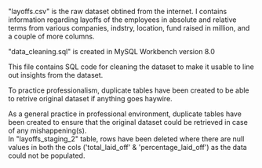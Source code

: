 "layoffs.csv" is the raw dataset obtined from the internet. I contains information regarding layoffs of the employees in absolute and relative terms from various
companies, indstry, location, fund raised in million, and a couple of more columns.


"data_cleaning.sql" is created in MySQL Workbench version 8.0

This file contains SQL code for cleaning the dataset to make it usable to line out insights from the dataset.

To practice professionalism, duplicate tables have been created to be able to retrive original dataset if anything goes haywire.

As a general practice in professional environment, duplicate tables have been created to ensure that the original dataset could be retrieved in case of any mishappening(s).<br>
In "layoffs_staging_2" table, rows have been deleted where there are null values in both the cols ('total_laid_off' & 'percentage_laid_off') as the data could not be populated.
